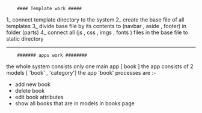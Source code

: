         #### Template work #####
1_ connect template directory to the system 
2_ create the base file of all templates 
3_ divide base file by its contents to (navbar , aside , footer) in folder (parts)
4_ connect all (js , css , imgs , fonts ) files in the base file to static directory 

*************************************************************************************
 
        ####### apps work ########
the whole system consists only one main app [ book ]
the app consists of 2 models [ 'book' , 'category']
the app 'book' processes are :-
  - add new book 
  - delete book
  - edit book attributes 
  - show all books that are in models in books page
  
 